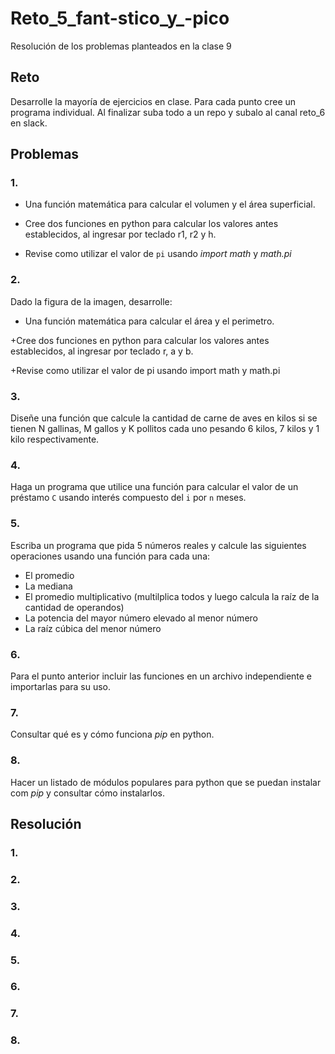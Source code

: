# Reto_5_fant-stico_y_-pico
Resolución de los problemas planteados en la clase 9
## Reto
Desarrolle la mayoría de ejercicios en clase. Para cada punto cree un programa individual. Al finalizar suba todo a un repo y subalo al canal reto_6 en slack.
## Problemas
### 1.
+ Una función matemática para calcular el volumen y el área superficial.


+ Cree dos funciones en python para calcular los valores antes establecidos, al ingresar por teclado r1, r2 y h.

+ Revise como utilizar el valor de `pi` usando *import math* y *math.pi*

### 2.

Dado la figura de la imagen, desarrolle:

+ Una función matemática para calcular el área y el perimetro.

+Cree dos funciones en python para calcular los valores antes establecidos, al ingresar por teclado r, a y b. 

+Revise como utilizar el valor de pi usando import math y math.pi 


### 3. 

Diseñe una función que calcule la cantidad de carne de aves en kilos si se tienen N gallinas, M gallos y K pollitos cada uno pesando 6 kilos, 7 kilos y 1 kilo respectivamente.

### 4. 
Haga un programa que utilice una función para calcular el valor de un préstamo `C` usando interés compuesto del `i` por `n` meses.

### 5. 
Escriba un programa que pida 5 números reales y calcule las siguientes operaciones usando una función para cada una:
  + El promedio
  + La mediana 
  + El promedio multiplicativo (multilplica todos y luego calcula la raíz de la cantidad de operandos)
  + La potencia del mayor número elevado al menor número
  + La raíz cúbica del menor número

### 6. 

Para el punto anterior incluir las funciones en un archivo independiente e importarlas para su uso.

### 7. 

Consultar qué es y cómo funciona *pip* en python.

### 8. 

Hacer un listado de módulos populares para python que se puedan instalar com *pip* y consultar cómo instalarlos.

## Resolución

### 1.

### 2.

### 3.

### 4.

### 5.

### 6.

### 7.

### 8.

